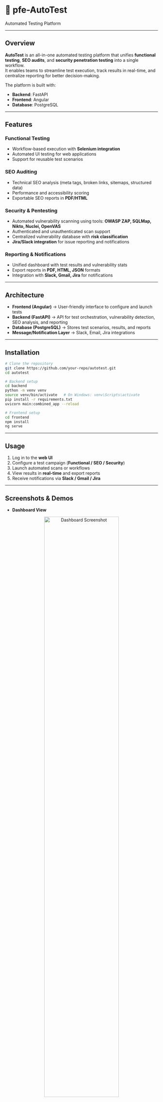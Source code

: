 # 🚀 pfe-AutoTest
Automated Testing Platform  

---

## Overview
**AutoTest** is an all-in-one automated testing platform that unifies **functional testing**, **SEO audits**, and **security penetration testing** into a single workflow.  
It enables teams to streamline test execution, track results in real-time, and centralize reporting for better decision-making.

The platform is built with:
- **Backend**: FastAPI  
- **Frontend**: Angular  
- **Database**: PostgreSQL  

---

## Features

### Functional Testing
- Workflow-based execution with **Selenium integration**  
- Automated UI testing for web applications  
- Support for reusable test scenarios  

### SEO Auditing
- Technical SEO analysis (meta tags, broken links, sitemaps, structured data)  
- Performance and accessibility scoring  
- Exportable SEO reports in **PDF/HTML**  

### Security & Pentesting
- Automated vulnerability scanning using tools: **OWASP ZAP, SQLMap, Nikto, Nuclei, OpenVAS**  
- Authenticated and unauthenticated scan support  
- Centralized vulnerability database with **risk classification**  
- **Jira/Slack integration** for issue reporting and notifications  

### Reporting & Notifications
- Unified dashboard with test results and vulnerability stats  
- Export reports in **PDF, HTML, JSON** formats  
- Integration with **Slack, Gmail, Jira** for notifications  

---

## Architecture
- **Frontend (Angular)** → User-friendly interface to configure and launch tests  
- **Backend (FastAPI)** → API for test orchestration, vulnerability detection, SEO analysis, and reporting  
- **Database (PostgreSQL)** → Stores test scenarios, results, and reports  
- **Message/Notification Layer** → Slack, Email, Jira integrations  

---

## Installation

```bash
# Clone the repository
git clone https://github.com/your-repo/autotest.git
cd autotest

# Backend setup
cd backend
python -m venv venv
source venv/bin/activate   # On Windows: venv\Scripts\activate
pip install -r requirements.txt
uvicorn main:combined_app --reload

# Frontend setup
cd frontend
npm install
ng serve
````

---

## Usage

1. Log in to the **web UI**
2. Configure a test campaign (**Functional / SEO / Security**)
3. Launch automated scans or workflows
4. View results in **real-time** and export reports
5. Receive notifications via **Slack / Gmail / Jira**

---

## Screenshots & Demos

* **Dashboard View**

<p align="center">
    <img src="screenshots/dash1.png" alt="Dashboard Screenshot" width="70%"/>
    <img src="screenshots/dash2.png" alt="Dashboard Screenshot" width="70%"/>
</p>

* **Functional Testing Workflow**

<p align="center">
    <img src="screenshots/workflow.png" alt="Functional Testing Screenshot" width="70%"/>
</p>

* **SEO Audit Report**

<p align="center">
    <img src="screenshots/seo.png" alt="SEO Report Screenshot" width="70%"/>
</p>

* **Pentest Scan Results**

<p align="center">
    <img src="screenshots/sec0.png" alt="Pentest Screenshot" width="70%"/>
    <img src="screenshots/sec1.png" alt="Pentest Screenshot" width="70%"/>
    <img src="screenshots/sec2.png" alt="Pentest Screenshot" width="70%"/>
    <img src="screenshots/sec3.png" alt="Pentest Screenshot" width="70%"/>
    <img src="screenshots/sec4.png" alt="Pentest Screenshot" width="70%"/>
    <img src="screenshots/sec5.png" alt="Pentest Screenshot" width="70%"/>
    <img src="screenshots/sec6.png" alt="Pentest Screenshot" width="70%"/>
</p>

---

## Authors

* **Rihab Cherni**
* **Maïssa Ben Ghalba**
